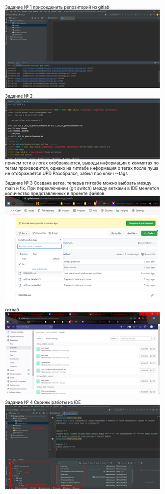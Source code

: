 Задание № 1
присоеденить репозиторий из gitlab
![img.png](images/img.png)

Задание № 2
![img.png](images/img2.png)
причем теги в логах отображаются, выводы информации о коммитах по тегам производится, однако на гитлабе
информация о тегах после пуша не отображается
UPD
Разобрался, забыл про ключ --tags


Задание № 3
Создана ветка, теперьв гитхабе можно выбрать между main и fix. При переключении (git switch) между ветками
в IDE меняется количество представленных в проекте файлов.
![img.png](images/img3.png)

гитлаб
![img.png](images/img6.png)

Задание № 4
Скрины работы из IDE
![img.png](images/img4.png)